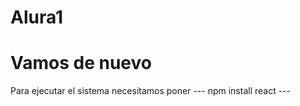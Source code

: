 # Alura1
<h1>Vamos de nuevo</h1>
Para ejecutar el sistema necesitamos poner
--- npm install react ---
